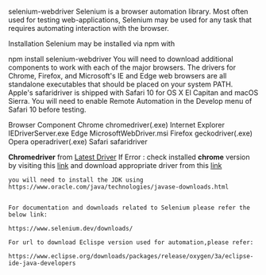 selenium-webdriver
Selenium is a browser automation library. Most often used for testing web-applications, Selenium may be used for any task that requires automating interaction with the browser.

Installation
Selenium may be installed via npm with

npm install selenium-webdriver
You will need to download additional components to work with each of the major browsers. The drivers for Chrome, Firefox, and Microsoft's IE and Edge web browsers are all standalone executables that should be placed on your system PATH. Apple's safaridriver is shipped with Safari 10 for OS X El Capitan and macOS Sierra. You will need to enable Remote Automation in the Develop menu of Safari 10 before testing.

Browser	Component
Chrome	chromedriver(.exe)
Internet Explorer	IEDriverServer.exe
Edge	MicrosoftWebDriver.msi
Firefox	geckodriver(.exe)
Opera	operadriver(.exe)
Safari	safaridriver

**Chromedriver** from [Latest Driver](https://chromedriver.storage.googleapis.com/81.0.4044.138/chromedriver_win32.zip)
    If Error : check installed **chrome** version by visiting this [link](chrome://version) 
    and download appropriate driver from this [link]([chrome://version](https://chromedriver.chromium.org/downloads))
    
    you will need to install the JDK using https://www.oracle.com/java/technologies/javase-downloads.html 
    
    
    For documentation and downloads related to Selenium please refer the below link:
    
    https://www.selenium.dev/downloads/
    
    For url to download Eclispe version used for automation,please refer:
    
    https://www.eclipse.org/downloads/packages/release/oxygen/3a/eclipse-ide-java-developers
    
    
    
    
